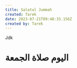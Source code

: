 ```yaml
---
title: Salatul Jummah
created: Tarek
date: 2023-07-21T09:48:33.156Z
created by: Tarek
---
```

Jdk
# اليوم صلاة الجمعة

